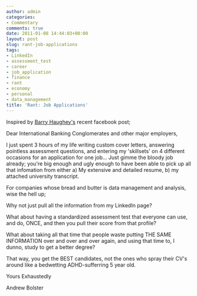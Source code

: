 ```yaml
---
author: admin
categories:
- Commentary
comments: true
date: 2011-01-08 14:44:03+00:00
layout: post
slug: rant-job-applications
tags:
- LinkedIn
- assessment_test
- career
- job_application
- finance
- rant
- economy
- personal
- data_management
title: 'Rant: Job Applications'
---
```



Inspired by [Barry Haughey's](http://www.facebook.com/profile.php?id=533924992) recent facebook post;

Dear International Banking Conglomerates and other major employers,

I just spent 3 hours of my life writing custom cover letters, answering pointless assessment questions, and entering my 'skillsets' on 4 different occasions for an application for one job... Just gimme the bloody job already; you're big enough and ugly enough to have been able to pick up all that infomation from either a) My extensive and detailed resume, b) my attached university transcript.

For companies whose bread and butter is data management and analysis, wise the hell up;

Why not just pull all the information from my LinkedIn page?

What about having a standardized assessment test that everyone can use, and do, ONCE, and then you pull their score from that profile?

What about taking all that time that people waste putting THE SAME INFORMATION over and over and over again, and using that time to, I dunno, study to get a better degree?

That way, you get the BEST candidates, not the ones who spray their CV's around like a bedwetting ADHD-sufferring 5 year old.

Yours Exhaustedly

Andrew Bolster
